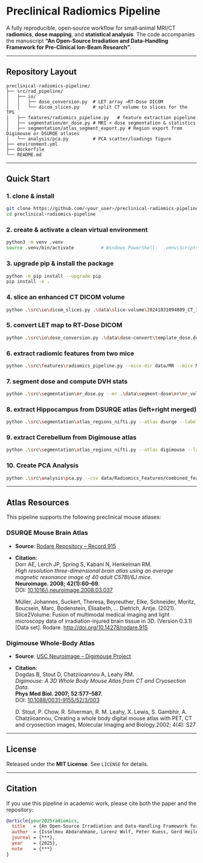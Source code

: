 # Preclinical Radiomics Pipeline

A fully reproducible, open‑source workflow for small‑animal MRI/CT **radiomics**, **dose mapping**, and **statistical analysis**. The code accompanies the manuscript **“An Open-Source Irradiation and Data-Handling Framework for Pre-Clinical Ion-Beam Research”**.

---

## Repository Layout

```
preclinical-radiomics-pipeline/
├── src/rad_pipeline/           
│   ├── io/
│   │   ├── dose_conversion.py  # LET array →RT‑Dose DICOM
│   │   └── dicom_slices.py     # split CT volume to slices for the TPS
│   ├── features/radiomics_pipeline.py   # feature extraction pipeline
│   ├── segmentation/mr_dose.py # MRI + dose segmentation & statistics
│   ├── segmentation/atlas_segment_export.py # Region export from Digimouse or DSURQE atlases
│   └── analysis/pca.py         # PCA scatter/loadings figure
├── environment.yml             
├── Dockerfile                  
└── README.md                   
```

---

## Quick Start


### 1. clone & install
```bash
git clone https://github.com/<your_user>/preclinical-radiomics-pipeline.git
cd preclinical-radiomics-pipeline
```
### 2. create & activate a clean virtual environment
```bash
python3 -m venv .venv
source .venv/bin/activate          # Windows PowerShell:  .venv\Scripts\Activate
```
### 3. upgrade pip & install the package
```bash
python -m pip install --upgrade pip
pip install -e . 
```
### 4. slice an enhanced CT DICOM volume
```bash
python .\src\io\dicom_slices.py .\data\slice-volume\20241031094809_CT_ISRATV_0.dcm  CT_Volume.dcm  --orientations original ray
```
### 5. convert LET map to RT‑Dose DICOM
```bash
python .\src\io\dose_conversion.py .\data\dose-convert\template_dose.dcm  .\data\dose-convert\dose_npy.npy  .\data\dose-convert\let_npy.npy  .\data\dose-convert\out_let_map.dcm
```
### 6. extract radiomic features from two mice
```bash
python .\src\features\radiomics_pipeline.py --mice-dir data/MR --mice Mouse_01 --out-dir data/Radiomics_Features
```
### 7. segment dose and compute DVH stats
```bash
python .\src\segmentation\mr_dose.py --mr .\data\segment-dose\mr\mr_volume.nii --dose .\data\segment-dose\dose\dose_volume.nii --atlas .\data\segment-dose\atlas\registered_atlas.nii --hierarchy-csv .\data\segment-dose\atlas\registered_atlas_labels.csv
```
### 8. extract Hippocampus from DSURQE atlas (left+right merged)
```bash
python .\src\segmentation\atlas_regions_nifti.py --atlas dsurqe --label .\data\segment-dose\atlas\registered_atlas.nii --hierarchy-csv .\data\segment-dose\atlas\registered_atlas_labels.csv --region "Hippocampal region" --side both --merge-sides --smooth-radius 0 --out-dir .\data\segment-atlas
```
### 9. extract Cerebellum from Digimouse atlas
```bash
python .\src\segmentation\atlas_regions_nifti.py --atlas digimouse --label .\data\segment-dose\atlas\atlas_380x992x208.img --hierarchy-csv .\data\segment-dose\atlas\atlas_380x992x208.txt --region "cerebellum" -- --smooth-radius 0 --out-dir .\data\segment-atlas
```
### 10. Create PCA Analysis
```bash
python .\src\analysis\pca.py --csv data/Radiomics_Features/combined_features_all_mice.csv
```

---

## Atlas Resources

This pipeline supports the following preclinical mouse atlases:

### DSURQE Mouse Brain Atlas

- **Source**: [Rodare Repository – Record 915](https://rodare.hzdr.de/record/915)
- **Citation**:  
  Dorr AE, Lerch JP, Spring S, Kabani N, Henkelman RM.  
  *High resolution three-dimensional brain atlas using an average magnetic resonance image of 40 adult C57Bl/6J mice.*  
  **Neuroimage. 2008; 42(1):60–69.**  
  DOI: [10.1016/j.neuroimage.2008.03.037](https://doi.org/10.1016/j.neuroimage.2008.03.037)
  
  Müller, Johannes, Suckert, Theresa, Beyreuther, Elke, Schneider, Moritz, Boucsein, Marc,
  Bodenstein, Elisabeth, … Dietrich, Antje. (2021). Slice2Volume: Fusion of multimodal medical imaging 
  and light microscopy data of irradiation-injured brain tissue in 3D. 
  (Version 0.3.1) [Data set]. Rodare. http://doi.org/10.14278/rodare.915
  

### Digimouse Whole-Body Atlas

- **Source**: [USC Neuroimage – Digimouse Project](https://neuroimage.usc.edu/neuro/Digimouse)
- **Citation**:  
  Dogdas B, Stout D, Chatziioannou A, Leahy RM.  
  *Digimouse: A 3D Whole Body Mouse Atlas from CT and Cryosection Data.*  
  **Phys Med Biol. 2007; 52:577–587.**  
  DOI: [10.1088/0031-9155/52/3/003](http://dx.doi.org/10.1088%2F0031-9155%2F52%2F3%2F003)

  D. Stout, P. Chow, R. Silverman, R. M. Leahy, X. Lewis, S. Gambhir, 
  A. Chatziioannou, Creating a whole body digital mouse atlas with PET, CT and cryosection images,
  Molecular Imaging and Biology.2002; 4(4): S27

---

## License

Released under the **MIT License**. See `LICENSE` for details.

---

## Citation

If you use this pipeline in academic work, please cite both the paper and the repository:

```bibtex
@article{your2025radiomics,
  title   = {An Open-Source Irradiation and Data-Handling Framework for Pre-Clinical Ion-Beam Research},
  author  = {Isselmou Abdarahmane, Lorenz Wolf, Peter Kuess, Gerd Heilemann, Silvia Stocchiero, Barbara Knäusl, Ingo Feinerer, Markus Zeilinger, Dietmar Georg},
  journal = {***},
  year    = {2025},
  note    = {***}
}
```


